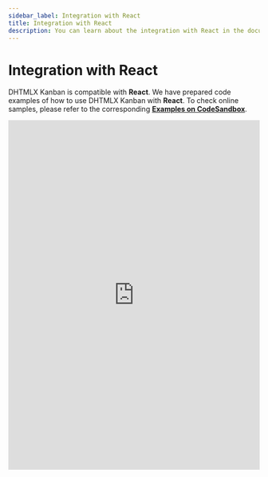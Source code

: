 ```yaml
---
sidebar_label: Integration with React
title: Integration with React
description: You can learn about the integration with React in the documentation of the DHTMLX JavaScript Kanban library. Browse developer guides and API reference, try out code examples and live demos, and download a free 30-day evaluation version of DHTMLX Kanban.
---
```


# Integration with React

DHTMLX Kanban is compatible with **React**. We have prepared code examples of how to use DHTMLX Kanban with **React**. To check online samples, please refer to the corresponding [**Examples on CodeSandbox**](https://codesandbox.io/u/DHTMLX).

<iframe src="https://codesandbox.io/s/dhtmlx-kanban-with-react-gmgrng" frameborder="0" class="snippet_iframe" width="100%" height="700"></iframe>

